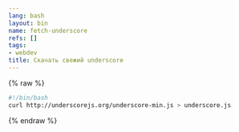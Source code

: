 ```yaml
---
lang: bash
layout: bin
name: fetch-underscore
refs: []
tags:
- webdev
title: Скачать свежий underscore
---
```

{% raw %}
```bash
#!/bin/bash
curl http://underscorejs.org/underscore-min.js > underscore.js
```
{% endraw %}